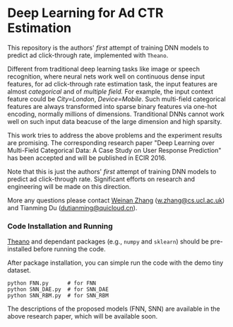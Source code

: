 # Deep Learning for Ad CTR Estimation
This repository is the authors' *first* attempt of training DNN models to predict ad click-through rate, implemented with `Theano`.

Different from traditional deep learning tasks like image or speech recognition, where neural nets work well on continuous dense input features, for ad click-through rate estimation task, the input features are almost *categorical* and of *multiple field.* For example, the input context feature could be *City=London*, *Device=Mobile*. Such multi-field categorical features are always transformed into sparse binary features via one-hot encoding, normally millions of dimensions. Tranditional DNNs cannot work well on such input data beacuse of the large dimension and high sparsity.

This work tries to address the above problems and the experiment results are promising. The corresponding research paper "Deep Learning over Multi-Field Categorical Data: A Case Study on User Response Prediction" has been accepted and will be published in ECIR 2016.

Note that this is just the authors' *first* attempt of training DNN models to predict ad click-through rate. Significant efforts on research and engineering will be made on this direction.

More any questions please contact [Weinan Zhang](http://www0.cs.ucl.ac.uk/staff/w.zhang/) (w.zhang@cs.ucl.ac.uk) and Tianming Du (dutianming@quicloud.cn).

### Code Installation and Running

[Theano](http://deeplearning.net/software/theano/) and dependant packages (e.g., `numpy` and `sklearn`) should be pre-installed before running the code.

After package installation, you can simple run the code with the demo tiny dataset.
```
python FNN.py      # for FNN
python SNN_DAE.py  # for SNN_DAE
python SNN_RBM.py  # for SNN_RBM
```
The descriptions of the proposed models (FNN, SNN) are available in the above research paper, which will be available soon.

